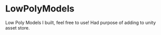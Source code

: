 # LowPolyModels
Low Poly Models I built, feel free to use! Had purpose of adding to unity asset store.

